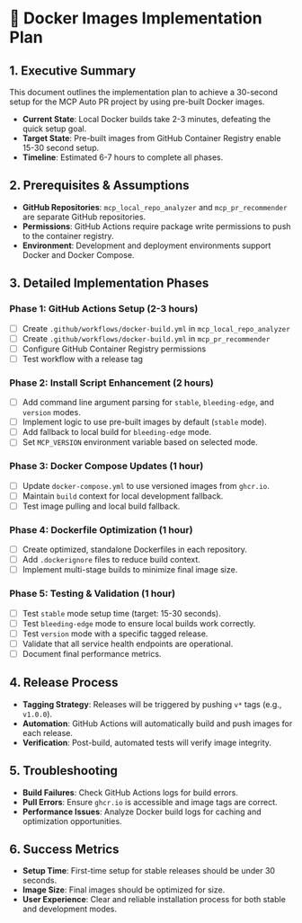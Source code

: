 # 🚀 Docker Images Implementation Plan

## 1. Executive Summary

This document outlines the implementation plan to achieve a 30-second setup for the MCP Auto PR project by using pre-built Docker images.

- **Current State**: Local Docker builds take 2-3 minutes, defeating the quick setup goal.
- **Target State**: Pre-built images from GitHub Container Registry enable 15-30 second setup.
- **Timeline**: Estimated 6-7 hours to complete all phases.

## 2. Prerequisites & Assumptions

- **GitHub Repositories**: `mcp_local_repo_analyzer` and `mcp_pr_recommender` are separate GitHub repositories.
- **Permissions**: GitHub Actions require package write permissions to push to the container registry.
- **Environment**: Development and deployment environments support Docker and Docker Compose.

## 3. Detailed Implementation Phases

### Phase 1: GitHub Actions Setup (2-3 hours)

- [ ] Create `.github/workflows/docker-build.yml` in `mcp_local_repo_analyzer`
- [ ] Create `.github/workflows/docker-build.yml` in `mcp_pr_recommender`
- [ ] Configure GitHub Container Registry permissions
- [ ] Test workflow with a release tag

### Phase 2: Install Script Enhancement (2 hours)

- [ ] Add command line argument parsing for `stable`, `bleeding-edge`, and `version` modes.
- [ ] Implement logic to use pre-built images by default (`stable` mode).
- [ ] Add fallback to local build for `bleeding-edge` mode.
- [ ] Set `MCP_VERSION` environment variable based on selected mode.

### Phase 3: Docker Compose Updates (1 hour)

- [ ] Update `docker-compose.yml` to use versioned images from `ghcr.io`.
- [ ] Maintain `build` context for local development fallback.
- [ ] Test image pulling and local build fallback.

### Phase 4: Dockerfile Optimization (1 hour)

- [ ] Create optimized, standalone Dockerfiles in each repository.
- [ ] Add `.dockerignore` files to reduce build context.
- [ ] Implement multi-stage builds to minimize final image size.

### Phase 5: Testing & Validation (1 hour)

- [ ] Test `stable` mode setup time (target: 15-30 seconds).
- [ ] Test `bleeding-edge` mode to ensure local builds work correctly.
- [ ] Test `version` mode with a specific tagged release.
- [ ] Validate that all service health endpoints are operational.
- [ ] Document final performance metrics.

## 4. Release Process

- **Tagging Strategy**: Releases will be triggered by pushing `v*` tags (e.g., `v1.0.0`).
- **Automation**: GitHub Actions will automatically build and push images for each release.
- **Verification**: Post-build, automated tests will verify image integrity.

## 5. Troubleshooting

- **Build Failures**: Check GitHub Actions logs for build errors.
- **Pull Errors**: Ensure `ghcr.io` is accessible and image tags are correct.
- **Performance Issues**: Analyze Docker build logs for caching and optimization opportunities.

## 6. Success Metrics

- **Setup Time**: First-time setup for stable releases should be under 30 seconds.
- **Image Size**: Final images should be optimized for size.
- **User Experience**: Clear and reliable installation process for both stable and development modes.
